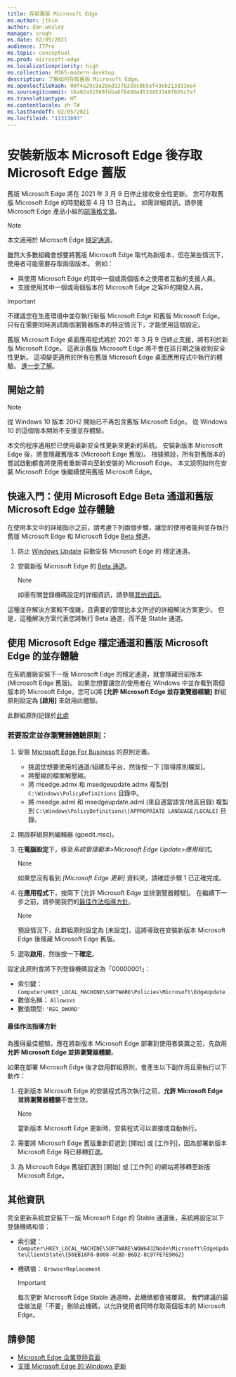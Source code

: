 ```yaml
---
title: 存取舊版 Microsoft Edge
ms.author: jtkim
author: dan-wesley
manager: srugh
ms.date: 02/05/2021
audience: ITPro
ms.topic: conceptual
ms.prod: microsoft-edge
ms.localizationpriority: high
ms.collection: M365-modern-desktop
description: 了解如何存取舊版 Microsoft Edge。
ms.openlocfilehash: 00f4a29c9a2bed137b339c8b5ef43eb213d33ee4
ms.sourcegitcommit: 16a92a51560fdba6f6480e4533453348f026c7ef
ms.translationtype: HT
ms.contentlocale: zh-TW
ms.lasthandoff: 02/05/2021
ms.locfileid: "11313893"
---
```

# 安裝新版本 Microsoft Edge 後存取 Microsoft Edge 舊版

舊版 Microsoft Edge 將在 2021 年 3 月 9 日停止接收安全性更新。 您可存取舊版 Microsoft Edge 的時間截至 4 月 13 日為止。 如需詳細資訊，請參閱 Microsoft Edge 產品小組的[部落格文章](https://aka.ms/EdgeLegacyEOS)。

> [!NOTE]
> 本文適用於 Microsoft Edge [穩定通道](microsoft-edge-channels.md)。

雖然大多數組織會想要將舊版 Microsoft Edge 取代為新版本，但在某些情況下，使用者可能需要存取兩個版本。 例如：

- 與使用 Microsoft Edge 的其中一個或兩個版本之使用者互動的支援人員。
- 支援使用其中一個或兩個版本的 Microsoft Edge 之客戶的開發人員。

> [!IMPORTANT]
> 不建議您在生產環境中並存執行新版 Microsoft Edge 和舊版 Microsoft Edge。 只有在需要同時測試兩個瀏覽器版本的特定情況下，才能使用這個設定。
>
> 舊版 Microsoft Edge 桌面應用程式將於 2021 年 3 月 9 日終止支援，將有利於新版 Microsoft Edge。 這表示舊版 Microsoft Edge 將不會在該日期之後收到安全性更新。 這項變更適用於所有在舊版 Microsoft Edge 桌面應用程式中執行的體驗。 [進一步了解](https://techcommunity.microsoft.com/t5/microsoft-365-blog/microsoft-365-apps-say-farewell-to-internet-explorer-11-and/ba-p/1591666)。

## 開始之前
> [!NOTE]
> 從 Windows 10 版本 20H2 開始已不再包含舊版 Microsoft Edge。 從 Windows 10 的這個版本開始不支援並存體驗。

本文的程序適用於已使用最新安全性更新來更新的系統。 安裝新版本 Microsoft Edge 後，將會隱藏舊版本 (Microsoft Edge 舊版)。 根據預設，所有對舊版本的嘗試啟動都會將使用者重新導向至新安裝的 Microsoft Edge。 本文說明如何在安裝 Microsoft Edge 後繼續使用舊版 Microsoft Edge。

## 快速入門：使用 Microsoft Edge Beta 通道和舊版 Microsoft Edge 並存體驗

在使用本文中的詳細指示之前，請考慮下列兩個步驟，讓您的使用者能夠並存執行舊版 Microsoft Edge 和 Microsoft Edge [Beta 頻道](microsoft-edge-channels.md)。

1. 防止 [Windows Update](https://support.microsoft.com/help/12373/windows-update-faq) 自動安裝 Microsoft Edge 的 穩定通道。
2. 安裝新版 Microsoft Edge 的 [Beta 通道](https://www.microsoft.com/edge/business/download)。

   > [!NOTE]
   > 如需有關登錄機碼設定的詳細資訊，請參閱[其他資訊](#additional-information)。

這種並存解決方案較不復雜，且需要的管理比本文所述的詳細解決方案更少。 但是，這種解決方案代表您將執行 Beta 通道，而不是 Stable 通道。

## 使用 Microsoft Edge 穩定通道和舊版 Microsoft Edge 的並存體驗

在系統層級安裝下一版 Microsoft Edge 的穩定通道，就會隱藏目前版本 (Microsoft Edge 舊版)。 如果您想要讓您的使用者在 Windows 中並存看到兩個版本的 Microsoft Edge，您可以將 **[允許 Microsoft Edge 並存瀏覽器經驗]** 群組原則設定為 **[啟用]** 來啟用此體驗。

此群組原則記錄於[此處](https://docs.microsoft.com/deployedge/microsoft-edge-update-policies#allowsxs)

### 若要設定並存瀏覽器體驗原則：

1. 安裝 [Microsoft Edge For Business](https://www.microsoft.com/edge/business/download) 的原則定義。

   - 挑選您想要使用的通道/組建及平台，然後按一下 [取得原則檔案]。
   - 將壓縮的檔案解壓縮。
   - 將 msedge.admx 和 msedgeupdate.admx 複製到 `C:\Windows\PolicyDefinitions` 目錄中。
   - 將 msedge.adml 和 msedgeupdate.adml (來自適當語言/地區目錄) 複製到 `C:\Windows\PolicyDefinitions\[APPROPRIATE LANGUAGE/LOCALE]` 目錄。

2. 開啟群組原則編輯器 (gpedit.msc)。
3. 在**電腦設定**下，移至*系統管理範本>Microsoft Edge Update>應用程式*。

    > [!NOTE]
    > 如果您沒有看到 *[Microsoft Edge 更新]* 資料夾，請確認步驟 1 已正確完成。

4. 在**應用程式**下，按兩下 [允許 Microsoft Edge 並排瀏覽器體驗]。 在繼續下一步之前，請參閱我們的[最佳作法指導方針](#best-practice-guidance)。

    > [!NOTE]
    > 預設情況下，此群組原則設定為 [未設定]，這將導致在安裝新版本 Microsoft Edge 後隱藏 Microsoft Edge 舊版。

5. 選取**啟用**，然後按一下**確定**。  

設定此原則會將下列登錄機碼設定為「00000001」：

- 索引鍵： `Computer\HKEY_LOCAL_MACHINE\SOFTWARE\Policies\Microsoft\EdgeUpdate`
- 數值名稱： `Allowsxs`
- 數值類型: `'REG_DWORD'`

#### 最佳作法指導方針

為獲得最佳體驗，應在將新版本 Microsoft Edge 部署到使用者裝置之前，先啟用**允許 Microsoft Edge 並排瀏覽器體驗**。

如果在部署 Microsoft Edge 後才啟用群組原則，會產生以下副作用且需執行以下動作：

1. 在新版本 Microsoft Edge 的安裝程式再次執行之前，**允許 Microsoft Edge 並排瀏覽器體驗**不會生效。

   > [!NOTE]
   > 當新版本 Microsoft Edge 更新時，安裝程式可以直接或自動執行。

2. 需要將 Microsoft Edge 舊版重新釘選到 [開始] 或 [工作列]，因為部署新版本 Microsoft Edge 時已移轉釘選。
3. 為 Microsoft Edge 舊版釘選到 [開始] 或 [工作列] 的網站將移轉至新版 Microsoft Edge。

## 其他資訊

完全更新系統並安裝下一版 Microsoft Edge 的 Stable 通道後，系統將設定以下登錄機碼和值：

- 索引鍵： `Computer\HKEY_LOCAL_MACHINE\SOFTWARE\WOW6432Node\Microsoft\EdgeUpdate\ClientState\{56EB18F8-B008-4CBD-B6D2-8C97FE7E9062}`
- 機碼值： `BrowserReplacement`

  > [!IMPORTANT]
  > 每次更新 Microsoft Edge Stable 通道時，此機碼都會被覆寫。 我們建議的最佳做法是「不要」刪除此機碼，以允許使用者同時存取兩個版本的 Microsoft Edge。

## 請參閱

- [Microsoft Edge 企業登陸頁面](https://aka.ms/EdgeEnterprise)
- [支援 Microsoft Edge 的 Windows 更新](microsoft-edge-sysupdate-windows-updates.md)
